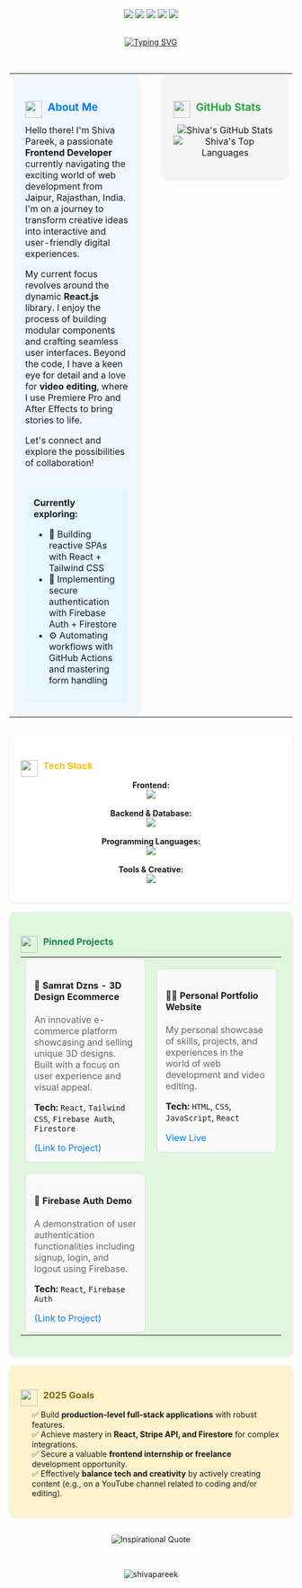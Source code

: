 

<div align="center">
  <a href="https://linkedin.com/in/shivapareek" target="_blank"><img src="https://img.shields.io/badge/LinkedIn-%230077B5.svg?&style=for-the-badge&logo=linkedin&logoColor=white" /></a>
  <a href="https://github.com/shivapareek" target="_blank"><img src="https://img.shields.io/badge/GitHub-%23121011.svg?&style=for-the-badge&logo=github&logoColor=white" /></a>
  <a href="https://shivapareek.github.io/shivaportfolio" target="_blank"><img src="https://img.shields.io/badge/Portfolio-%23000000.svg?&style=for-the-badge&logo=react&logoColor=white" /></a>
  <a href="mailto:pareekshiva2004@gmail.com"><img src="https://img.shields.io/badge/Gmail-%23EA4335.svg?&style=for-the-badge&logo=gmail&logoColor=white" /></a>
  <a href="https://instagram.com/samrat_edition" target="_blank"><img src="https://img.shields.io/badge/Instagram-%23E4405F.svg?&style=for-the-badge&logo=instagram&logoColor=white" /></a>
</div>

<br/>

<p align="center">
  <a href="https://github.com/shivapareek">
    <img src="https://readme-typing-svg.demolab.com?font=Fira+Code&duration=2500&pause=1000&color=36BCF7&center=true&vCenter=true&width=435&lines=Hi,+I'm+Shiva+Pareek;A+Frontend+Craftsman;React+Enthusiast+%F0%9F%A7%AE;Video+Storyteller+%F0%9F%8E%AC" alt="Typing SVG" />
  </a>
</p>

<br/>

<table width="100%">
  <tr>
    <td valign="top" width="50%" style="padding-right:20px;">
      <div style="background-color: #f0f8ff; padding: 20px; border-radius: 10px; box-shadow: 0 2px 4px rgba(0, 0, 0, 0.08);">
        <h3 style="color: #007bff;"><img src="https://emojis.slackmojis.com/emojis/rocket/simple_slack-resized.gif?1687563843" width="30" align="left" style="margin-right: 10px;"> About Me</h3>
        <p>Hello there! I'm Shiva Pareek, a passionate <strong>Frontend Developer</strong> currently navigating the exciting world of web development from Jaipur, Rajasthan, India. I'm on a journey to transform creative ideas into interactive and user-friendly digital experiences.</p>
        <p>My current focus revolves around the dynamic <strong>React.js</strong> library. I enjoy the process of building modular components and crafting seamless user interfaces. Beyond the code, I have a keen eye for detail and a love for <strong>video editing</strong>, where I use Premiere Pro and After Effects to bring stories to life.</p>
        <p>Let's connect and explore the possibilities of collaboration!</p>
        <br>
        <div style="background-color: #e6f7ff; padding: 15px; border-radius: 8px;">
          <strong>Currently exploring:</strong>
          <ul>
            <li>🚀 Building reactive SPAs with React + Tailwind CSS</li>
            <li>🔐 Implementing secure authentication with Firebase Auth + Firestore</li>
            <li>⚙️ Automating workflows with GitHub Actions and mastering form handling</li>
          </ul>
        </div>
      </div>
    </td>
    <td valign="top" width="50%" style="padding-left:20px;">
      <div style="background-color: #f5f5f5; padding: 20px; border-radius: 10px; box-shadow: 0 2px 4px rgba(0, 0, 0, 0.08);">
        <h3 style="color: #28a745;"><img src="https://emojis.slackmojis.com/emojis/bar_chart/simple_slack-resized.gif?1687563904" width="30" align="left" style="margin-right: 10px;"> GitHub Stats</h3>
        <p align="center">
          <img src="https://github-readme-stats.vercel.app/api?username=shivapareek&show_icons=true&theme=tokyonight&hide_border=true&count_private=true" alt="Shiva's GitHub Stats" />
          <br/>
          <img src="https://github-readme-stats.vercel.app/api/top-langs/?username=shivapareek&layout=compact&theme=tokyonight&hide_border=true" alt="Shiva's Top Languages" />
        </p>
      </div>
    </td>
  </tr>
</table>

<br/>

<div style="background-color: #fff; padding: 20px; border-radius: 10px; box-shadow: 0 2px 4px rgba(0, 0, 0, 0.08);">
  <h3 style="color: #ffc107;"><img src="https://emojis.slackmojis.com/emojis/wrench/simple_slack-resized.gif?1687564003" width="30" align="left" style="margin-right: 10px;"> Tech Stack</h3>
 <p align="center">
  <strong>Frontend:</strong><br>
  <img src="https://skillicons.dev/icons?i=html,css,js,react,tailwind,bootstrap" />
  <br><br>
  <strong>Backend & Database:</strong><br>
  <img src="https://skillicons.dev/icons?i=php,mysql,firebase" />
  <br><br>
  <strong>Programming Languages:</strong><br>
  <img src="https://skillicons.dev/icons?i=c,java,python" />
  <br><br>
  <strong>Tools & Creative:</strong><br>
  <img src="https://skillicons.dev/icons?i=figma,vscode,github,pr,ae" />
</p>
</div>

<br/>

<div style="background-color: #e0f7de; padding: 20px; border-radius: 10px; box-shadow: 0 2px 4px rgba(0, 0, 0, 0.08);">
  <h3 style="color: #198754;"><img src="https://emojis.slackmojis.com/emojis/pushpin/simple_slack-resized.gif?1687564059" width="30" align="left" style="margin-right: 10px;"> Pinned Projects</h3>
  <table width="100%">
    <tr>
      <td width="50%" style="padding-right:10px;">
        <div style="background-color: #f9f9f9; padding: 15px; border-radius: 8px; border: 1px solid #ddd;">
          <h4>🔗 Samrat Dzns - 3D Design Ecommerce</h4>
          <p style="color: #666;">An innovative e-commerce platform showcasing and selling unique 3D designs. Built with a focus on user experience and visual appeal.</p>
          <p><strong>Tech:</strong> <code>React</code>, <code>Tailwind CSS</code>, <code>Firebase Auth</code>, <code>Firestore</code></p>
          <a href="#" style="color: #007bff; text-decoration: none;">(Link to Project)</a>
        </div>
      </td>
      <td width="50%" style="padding-left:10px;">
        <div style="background-color: #f9f9f9; padding: 15px; border-radius: 8px; border: 1px solid #ddd;">
          <h4>🧑‍🎨 Personal Portfolio Website</h4>
          <p style="color: #666;">My personal showcase of skills, projects, and experiences in the world of web development and video editing.</p>
          <p><strong>Tech:</strong> <code>HTML</code>, <code>CSS</code>, <code>JavaScript</code>, <code>React</code></p>
          <a href="https://shivapareek.github.io/shivaportfolio" target="_blank" style="color: #007bff; text-decoration: none;">View Live</a>
        </div>
      </td>
    </tr>
    <tr>
      <td width="50%" style="padding-right:10px; padding-top: 15px;">
        <div style="background-color: #f9f9f9; padding: 15px; border-radius: 8px; border: 1px solid #ddd;">
          <h4>🔐 Firebase Auth Demo</h4>
          <p style="color: #666;">A demonstration of user authentication functionalities including signup, login, and logout using Firebase.</p>
          <p><strong>Tech:</strong> <code>React</code>, <code>Firebase Auth</code></p>
          <a href="#" style="color: #007bff; text-decoration: none;">(Link to Project)</a>
        </div>
      </td>
      <td width="50%" style="padding-left:10px; padding-top: 15px;">
        </td>
    </tr>
  </table>
</div>

<br/>

<div style="background-color: #fff3cd; padding: 20px; border-radius: 10px; box-shadow: 0 2px 4px rgba(0, 0, 0, 0.08);">
  <h3 style="color: #85640a;"><img src="https://emojis.slackmojis.com/emojis/target/simple_slack-resized.gif?1687564105" width="30" align="left" style="margin-right: 10px;"> 2025 Goals</h3>
  <ul style="list-style-type: none; padding-left: 20px;">
    <li>✅ Build <strong>production-level full-stack applications</strong> with robust features.</li>
    <li>✅ Achieve mastery in <strong>React, Stripe API, and Firestore</strong> for complex integrations.</li>
    <li>✅ Secure a valuable <strong>frontend internship or freelance</strong> development opportunity.</li>
    <li>✅ Effectively <strong>balance tech and creativity</strong> by actively creating content (e.g., on a YouTube channel related to coding and/or editing).</li>
  </ul>
</div>

<br/>

<p align="center">
  <img src="https://quotes-github-readme.vercel.app/api?type=inspirations&theme=tokyonight" alt="Inspirational Quote" />
</p>

<br/>

<p align="center">
  <img src="https://komarev.com/ghpvc/?username=shivapareek&label=Profile%20views&color=0e75b6&style=flat" alt="shivapareek" />
</p>
